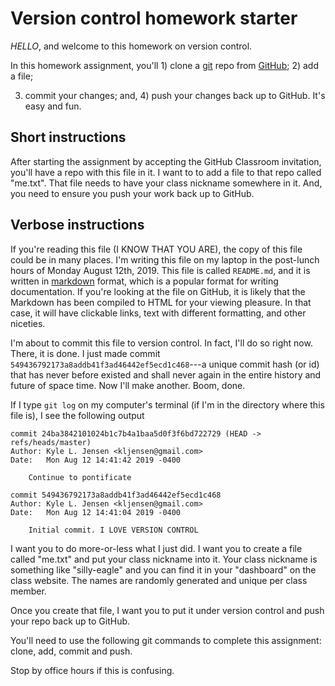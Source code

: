 # Version control homework starter

_HELLO_, and welcome to this homework on version control.

In this homework assignment, you'll 1) clone a
[git](https://en.wikipedia.org/wiki/Git) repo from
[GitHub](https://github.com/); 2) add a file;

3. commit your changes; and, 4) push your changes
   back up to GitHub. It's easy and fun.

## Short instructions

After starting the assignment by accepting the GitHub Classroom
invitation, you'll have a repo with this file in it. I want to
to add a file to that repo called "me.txt". That file needs to
have your class nickname somewhere in it. And, you need to ensure
you push your work back up to GitHub.

## Verbose instructions

If you're reading this file (I KNOW THAT YOU ARE), the
copy of this file could be in many places. I'm writing
this file on my laptop in the post-lunch hours of Monday August 12th, 2019.
This file is called `README.md`, and it is written
in [markdown](https://en.wikipedia.org/wiki/Markdown)
format, which is a popular format for writing documentation.
If you're looking at the file on GitHub, it is likely that
the Markdown has been compiled to HTML for your viewing
pleasure. In that case, it will have clickable links,
text with different formatting, and other niceties.

I'm about to commit this file to version control. In fact,
I'll do so right now. There, it is done. I just made commit
`549436792173a8addb41f3ad46442ef5ecd1c468`---a unique commit
hash (or id) that has never before existed and shall never
again in the entire history and future of space time. Now
I'll make another. Boom, done.

If I type `git log` on my computer's terminal (if I'm in
the directory where this file is), I see the following output

```
commit 24ba3842101024b1c7b4a1baa5d0f3f6bd722729 (HEAD -> refs/heads/master)
Author: Kyle L. Jensen <kljensen@gmail.com>
Date:   Mon Aug 12 14:41:42 2019 -0400

    Continue to pontificate

commit 549436792173a8addb41f3ad46442ef5ecd1c468
Author: Kyle L. Jensen <kljensen@gmail.com>
Date:   Mon Aug 12 14:41:04 2019 -0400

    Initial commit. I LOVE VERSION CONTROL
```

I want you to do more-or-less what I just did.
I want you to create a file
called "me.txt" and put your class nickname into it. Your class
nickname is something like "silly-eagle" and you can find it in
your "dashboard" on the class website. The names are randomly
generated and unique per class member.

Once you create that file, I want you to put it under version
control and push your repo back up to GitHub.

You'll need to use the following git commands to complete this
assignment: clone, add, commit and push.

Stop by office hours if this is confusing.

